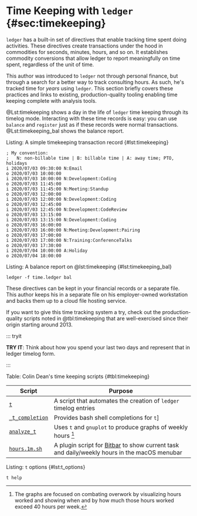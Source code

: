 # Time Keeping with `ledger` {#sec:timekeeping}

`ledger` has a built-in set of directives that enable tracking time spent doing
activities.
These directives create transactions under the hood in commodities for seconds,
minutes, hours, and so on.
It establishes commodity conversions that allow ledger to report meaningfully
on time spent, regardless of the unit of time.

This author was introduced to `ledger` not through personal finance, but
through a search for a better way to track consulting hours. As such, he's
tracked time for _years_ using `ledger`. This section briefly covers these
practices and links to existing, production-quality tooling enabling time
keeping complete with analysis tools.

@Lst:timekeeping shows a day in the life of `ledger` time keeping through its
timelog mode. Interacting with these time records is easy: you can use
`balance` and `register` just as if these records were normal transactions.
@Lst:timekeeping_bal shows the balance report.

Listing: A simple timekeeping transaction record {#lst:timekeeping}

```{.ledger pipe="tee time.ledger"}
; My convention:
;   N: non-billable time | B: billable time | A: away time; PTO, holidays
i 2020/07/03 09:30:00 N:Email
o 2020/07/03 10:00:00
i 2020/07/03 10:00:00 N:Development:Coding
o 2020/07/03 11:45:00
i 2020/07/03 11:45:00 N:Meeting:Standup
o 2020/07/03 12:00:00
i 2020/07/03 12:00:00 N:Development:Coding
o 2020/07/03 12:45:00
i 2020/07/03 12:45:00 N:Development:CodeReview
o 2020/07/03 13:15:00
i 2020/07/03 13:15:00 N:Development:Coding
o 2020/07/03 16:00:00
i 2020/07/03 16:00:00 N:Meeting:Development:Pairing
o 2020/07/03 17:00:00
i 2020/07/03 17:00:00 N:Training:ConferenceTalks
o 2020/07/03 17:30:00
i 2020/07/04 10:00:00 A:Holiday
o 2020/07/04 18:00:00

```

Listing: A balance report on @lst:timekeeping {#lst:timekeeping_bal}

```{pipe="sh" }
ledger -f time.ledger bal

```

These directives can be kept in your financial records or a separate file.
This author keeps his in a separate file on his employer-owned workstation and
backs them up to a cloud file hosting service.

If you want to give this time tracking system a try, check out the
production-quality scripts noted in @tbl:timekeeping that are well-exercised since
their origin starting around 2013.

::: tryit

**TRY IT**: Think about how you spend your last two days and represent that in
ledger timelog form.

:::

Table: Colin Dean's time keeping scripts {#tbl:timekeeping}

|Script           |Purpose                                                    |
|-----------------|-----------------------------------------------------------|
| [`t`][script_t] | A script that automates the creation of `ledger` timelog entries |
| [`_t_completion`][script_t_completion] | Provides bash shell completions for `t`] |
| [`analyze_t`][script_analyze_t] | Uses `t` and `gnuplot` to produce graphs of weekly hours [^overwork] |
| [`hours.1m.sh`][script_bitbar] | A plugin script for [Bitbar][bitbar] to show current task and daily/weekly hours in the macOS menubar|

Listing: `t` options {#lst:t_options}

```{pipe="sh"}
t help

```

[^overwork]: The graphs are focused on combating overwork by visualizing hours
  worked and showing when and by how much those hours worked exceed 40 hours
  per week.

[script_t]: https://github.com/colindean/hejmo/blob/master/scripts/t
[script_bitbar]: https://github.com/colindean/hejmo/blob/master/dotfiles/bitbar/work/hours.1m.sh
[bitbar]: https://getbitbar.com/
[script_t_completion]: https://github.com/colindean/hejmo/blob/master/scripts/_t_completion
[script_analyze_t]: https://github.com/colindean/hejmo/blob/master/scripts/analyze_t
